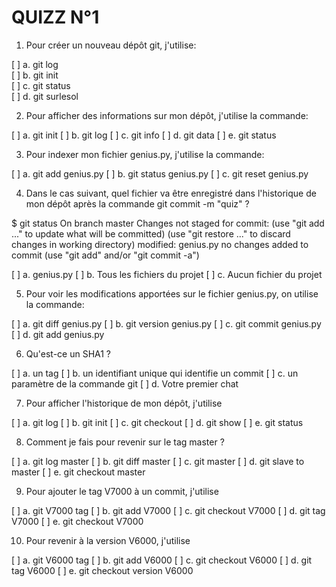 QUIZZ N°1
=========

1. Pour créer un nouveau dépôt git, j'utilise:

[ ] a. git log<br/>
[ ] b. git init<br/>
[ ] c. git status<br/>
[ ] d. git surlesol<br/>

2. Pour afficher des informations sur mon dépôt, j'utilise la commande:

[ ] a. git init 
[ ] b. git log
[ ] c. git info
[ ] d. git data
[ ] e. git status

3. Pour indexer mon fichier genius.py, j'utilise la commande:

[ ] a. git add genius.py
[ ] b. git status genius.py
[ ] c. git reset genius.py

4. Dans le cas suivant, quel fichier va être enregistré dans l'historique de mon dépôt après la commande git commit -m "quiz" ?

$ git status
On branch master
Changes not staged for commit:
  (use "git add <file>..." to update what will be committed)
  (use "git restore <file>..." to discard changes in working directory)
        modified:   genius.py
no changes added to commit (use "git add" and/or "git commit -a")

[ ] a. genius.py
[ ] b. Tous les fichiers du projet
[ ] c. Aucun fichier du projet

5. Pour voir les modifications apportées sur le fichier genius.py, on utilise la commande:

[ ] a. git diff genius.py
[ ] b. git version genius.py
[ ] c. git commit genius.py
[ ] d. git add genius.py

6. Qu'est-ce un SHA1 ?

[ ] a. un tag
[ ] b. un identifiant unique qui identifie un commit
[ ] c. un paramètre de la commande git
[ ] d. Votre premier chat

7. Pour afficher l'historique de mon dépôt, j'utilise

[ ] a. git log
[ ] b. git init
[ ] c. git checkout
[ ] d. git show
[ ] e. git status

8. Comment je fais pour revenir sur le tag master ?

[ ] a. git log master
[ ] b. git diff master
[ ] c. git master
[ ] d. git slave to master
[ ] e. git checkout master

9. Pour ajouter le tag V7000 à un commit, j'utilise

[ ] a. git V7000 tag
[ ] b. git add V7000
[ ] c. git checkout V7000
[ ] d. git tag V7000
[ ] e. git checkout V7000

10. Pour revenir à la version V6000, j'utilise

[ ] a. git V6000 tag
[ ] b. git add V6000
[ ] c. git checkout V6000
[ ] d. git tag V6000
[ ] e. git checkout version V6000